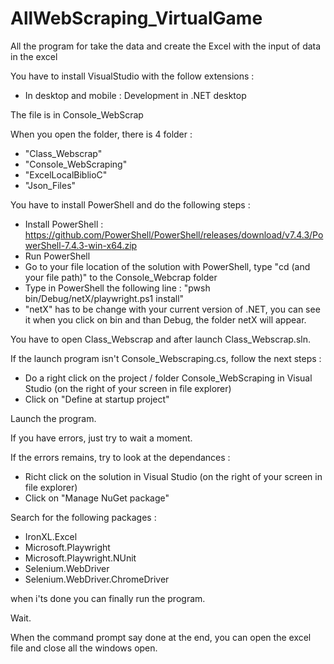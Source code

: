 # AllWebScraping_VirtualGame
All the program for take the data and create the Excel with the input of data in the excel

You have to install VisualStudio with the follow extensions :

- In desktop and mobile : Development in .NET desktop



The file is in Console_WebScrap

When you open the folder, there is 4 folder :
- "Class_Webscrap"
- "Console_WebScraping"
- "ExcelLocalBiblioC"
- "Json_Files"

You have to install PowerShell and do the following steps :

- Install PowerShell : https://github.com/PowerShell/PowerShell/releases/download/v7.4.3/PowerShell-7.4.3-win-x64.zip
- Run PowerShell
- Go to your file location of the solution with PowerShell, type "cd (and your file path)" to the Console_Webcrap folder
- Type in PowerShell the following line : "pwsh bin/Debug/netX/playwright.ps1 install"
- "netX" has to be change with your current version of .NET, you can see it when you click on bin and than Debug, the folder netX will appear.

You have to open Class_Webscrap and after launch Class_Webscrap.sln.

If the launch program isn't Console_Webscraping.cs, follow the next steps :

- Do a right click on the project / folder Console_WebScraping in Visual Studio (on the right of your screen in file explorer)
- Click on "Define at startup project"

Launch the program.

If you have errors, just try to wait a moment.

If the errors remains, try to look at the dependances :

- Richt click on the solution in Visual Studio (on the right of your screen in file explorer)
- Click on "Manage NuGet package"

Search for the following packages :

- IronXL.Excel
- Microsoft.Playwright
- Microsoft.Playwright.NUnit
- Selenium.WebDriver
- Selenium.WebDriver.ChromeDriver

when i'ts done you can finally run the program.

Wait.

When the command prompt say done at the end, you can open the excel file and close all the windows open.
